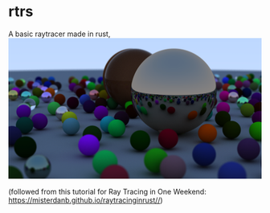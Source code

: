 # rtrs
A basic raytracer made in rust, 
![Alt text](example_output.png "Optional title")


(followed from this tutorial for Ray Tracing in One Weekend: https://misterdanb.github.io/raytracinginrust//)
